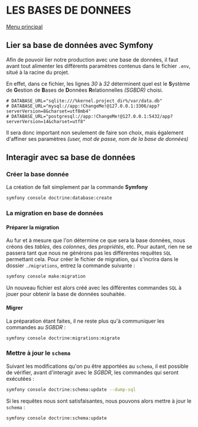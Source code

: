 # LES BASES DE DONNEES
[Menu principal](./README.md)  
## Lier sa base de données avec Symfony
Afin de pouvoir lier notre production avec une base de données, il faut avant tout alimenter les différents paramètres contenus dans le fichier `.env`, situé à la racine du projet.

En effet, dans ce fichier, les lignes *30* à *32* déterminent quel est le **S**ystème de **G**estion de **B**ases de **D**onnées **R**elationnelles *(SGBDR)* choisi.  
```
# DATABASE_URL="sqlite:///%kernel.project_dir%/var/data.db"
# DATABASE_URL="mysql://app:!ChangeMe!@127.0.0.1:3306/app?serverVersion=8&charset=utf8mb4"
# DATABASE_URL="postgresql://app:!ChangeMe!@127.0.0.1:5432/app?serverVersion=14&charset=utf8"
```
Il sera donc important non seulement de faire son choix, mais également d'affiner ses paramètres *(user, mot de passe, nom de la base de données)*

## Interagir avec sa base de données

### Créer la base donnée
La création de fait simplement par la commande **Symfony**
```sh
symfony console doctrine:database:create
```
### La migration en base de données
#### Préparer la migration
Au fur et à mesure que l'on détermine ce que sera la base données, nous créons des *tables*, des *colonnes*, des *propriétés*, etc. Pour autant, rien ne se passera tant que nous ne générons pas les différentes requêtes `SQL` permettant cela.
Pour créer le fichier de migration, qui s'incrira dans le dossier `./migrations`, entrez la commande suivante :
```sh
symfony console make:migration
```
Un nouveau fichier est alors créé avec les différentes commandes `SQL` à jouer pour obtenir la base de données souhaitée.

#### Migrer
La préparation étant faites, il ne reste plus qu'à communiquer les commandes au *SGBDR* :
```sh
symfony console doctrine:migrations:migrate
```
### Mettre à jour le `schema`
Suivant les modifications qu'on pu être apportées au `schema`, il est possible de vérifier, avant d'interagir avec le *SGBDR*, les commandes qui seront exécutées :
```sh
symfony console doctrine:schema:update --dump-sql
```
Si les requêtes nous sont satisfaisantes, nous pouvons alors mettre à jour le `schema` :
```sh
symfony console doctrine:schema:update
```

